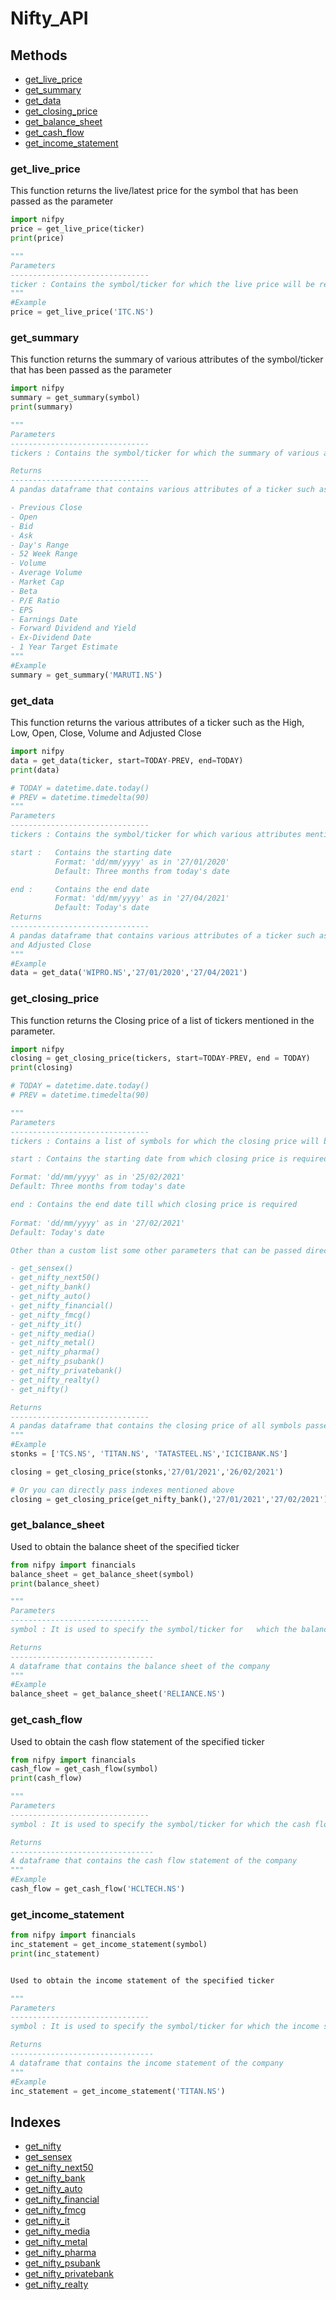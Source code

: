 # Nifty_API


## Methods

- [get_live_price](#get_live_price)
- [get_summary](#get_summary)
- [get_data](#get_data)
- [get_closing_price](#get_closing_price)
- [get_balance_sheet](#get_balance_sheet)
- [get_cash_flow](#get_cash_flow)
- [get_income_statement](#get_income_statement)

### get_live_price

This function returns the live/latest price for the symbol that has been passed as the parameter

``` python 
import nifpy
price = get_live_price(ticker)
print(price)

""" 
Parameters
-------------------------------
ticker : Contains the symbol/ticker for which the live price will be returned
"""
#Example
price = get_live_price('ITC.NS')
```

### get_summary

This function returns the summary of various attributes of the symbol/ticker that has been passed as the parameter

``` python 
import nifpy
summary = get_summary(symbol)
print(summary)

""" 
Parameters
-------------------------------
tickers : Contains the symbol/ticker for which the summary of various attributes will be returned

Returns
-------------------------------
A pandas dataframe that contains various attributes of a ticker such as the:

- Previous Close
- Open
- Bid
- Ask
- Day's Range
- 52 Week Range
- Volume
- Average Volume
- Market Cap
- Beta
- P/E Ratio
- EPS
- Earnings Date
- Forward Dividend and Yield
- Ex-Dividend Date
- 1 Year Target Estimate
"""
#Example
summary = get_summary('MARUTI.NS')
```

### get_data

This function returns the various attributes of a ticker such as the High, Low, Open, Close, Volume 
and Adjusted Close

``` python 
import nifpy
data = get_data(ticker, start=TODAY-PREV, end=TODAY)
print(data)

# TODAY = datetime.date.today()
# PREV = datetime.timedelta(90)
""" 
Parameters
-------------------------------
tickers : Contains the symbol/ticker for which various attributes mentioned above will be returned

start :   Contains the starting date
          Format: 'dd/mm/yyyy' as in '27/01/2020' 
          Default: Three months from today's date

end :     Contains the end date
          Format: 'dd/mm/yyyy' as in '27/04/2021'
          Default: Today's date
Returns
-------------------------------
A pandas dataframe that contains various attributes of a ticker such as the High, Low, Open, Close, Volume
and Adjusted Close
"""
#Example
data = get_data('WIPRO.NS','27/01/2020','27/04/2021')
```

### get_closing_price


This function returns the Closing price of a list of tickers mentioned in the parameter.

``` python 
import nifpy
closing = get_closing_price(tickers, start=TODAY-PREV, end = TODAY)
print(closing)

# TODAY = datetime.date.today()
# PREV = datetime.timedelta(90)

""" 
Parameters
-------------------------------
tickers : Contains a list of symbols for which the closing price will be returned

start : Contains the starting date from which closing price is required

Format: 'dd/mm/yyyy' as in '25/02/2021' 
Default: Three months from today's date

end : Contains the end date till which closing price is required
          
Format: 'dd/mm/yyyy' as in '27/02/2021' 
Default: Today's date

Other than a custom list some other parameters that can be passed directly to the function are:

- get_sensex()
- get_nifty_next50()
- get_nifty_bank()
- get_nifty_auto()
- get_nifty_financial()
- get_nifty_fmcg()
- get_nifty_it()
- get_nifty_media()
- get_nifty_metal()
- get_nifty_pharma()
- get_nifty_psubank()
- get_nifty_privatebank()
- get_nifty_realty()
- get_nifty()

Returns
-------------------------------
A pandas dataframe that contains the closing price of all symbols passed as the parameter to the function
"""
#Example
stonks = ['TCS.NS', 'TITAN.NS', 'TATASTEEL.NS','ICICIBANK.NS']

closing = get_closing_price(stonks,'27/01/2021','26/02/2021')

# Or you can directly pass indexes mentioned above
closing = get_closing_price(get_nifty_bank(),'27/01/2021','27/02/2021')

```

### get_balance_sheet

Used to obtain the balance sheet of the specified ticker

``` python 
from nifpy import financials
balance_sheet = get_balance_sheet(symbol)
print(balance_sheet)

"""
Parameters
-------------------------------
symbol : It is used to specify the symbol/ticker for   which the balance sheet has to be fetched

Returns
--------------------------------
A dataframe that contains the balance sheet of the company
"""
#Example
balance_sheet = get_balance_sheet('RELIANCE.NS')
```

### get_cash_flow

Used to obtain the cash flow statement of the specified ticker

``` python 
from nifpy import financials
cash_flow = get_cash_flow(symbol)
print(cash_flow)

""" 
Parameters
-------------------------------
symbol : It is used to specify the symbol/ticker for which the cash flow has to be fetched

Returns
--------------------------------
A dataframe that contains the cash flow statement of the company
"""
#Example
cash_flow = get_cash_flow('HCLTECH.NS')
```

### get_income_statement
``` python 
from nifpy import financials
inc_statement = get_income_statement(symbol)
print(inc_statement)


Used to obtain the income statement of the specified ticker

""" 
Parameters
-------------------------------
symbol : It is used to specify the symbol/ticker for which the income statement has to be fetched

Returns
--------------------------------
A dataframe that contains the income statement of the company
"""
#Example
inc_statement = get_income_statement('TITAN.NS')
```

## Indexes

- [get_nifty](#)
- [get_sensex](#)
- [get_nifty_next50](#)
- [get_nifty_bank](#)
- [get_nifty_auto](#)
- [get_nifty_financial](#)
- [get_nifty_fmcg](#)
- [get_nifty_it](#)
- [get_nifty_media](#)
- [get_nifty_metal](#)
- [get_nifty_pharma](#)
- [get_nifty_psubank](#)
- [get_nifty_privatebank](#)
- [get_nifty_realty](#)